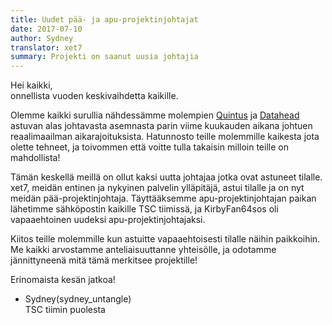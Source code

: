 ```yaml
---
title: Uudet pää- ja apu-projektinjohtajat
date: 2017-07-10
author: Sydney
translator: xet7
summary: Projekti on saanut uusia johtajia
---
```

Hei kaikki,<br />
onnellista vuoden keskivaihdetta kaikille.

Olemme kaikki surullia nähdessämme molempien [Quintus][1] ja [Datahead][2] astuvan alas
johtavasta asemnasta parin viime kuukauden aikana johtuen reaalimaailman aikarajoituksista.
Hatunnosto teille molemmille kaikesta jota olette tehneet, ja toivommen että voitte
tulla takaisin milloin teille on mahdollista!

Tämän keskellä meillä on ollut kaksi uutta johtajaa jotka ovat astuneet tilalle.
xet7, meidän entinen ja nykyinen palvelin ylläpitäjä, astui tilalle ja on nyt
meidän pää-projektinjohtaja. Täyttääksemme apu-projektinjohtajan paikan lähetimme
sähköpostin kaikille TSC tiimissä, ja KirbyFan64sos oli vapaaehtoinen uudeksi
apu-projektinjohtajaksi.

Kiitos teille molemmille kun astuitte vapaaehtoisesti tilalle näihin paikkoihin.
Me kaikki arvostamme anteliaisuuttanne yhteisölle, ja odotamme jännittyneenä
mitä tämä merkitsee projektille!

Erinomaista kesän jatkoa!

- Sydney(sydney_untangle)<br />
TSC tiimin puolesta

[1]: https://forum.secretchronicles.org/forums/2/threads/2994
[2]: https://forum.secretchronicles.org/forums/2/threads/3047
